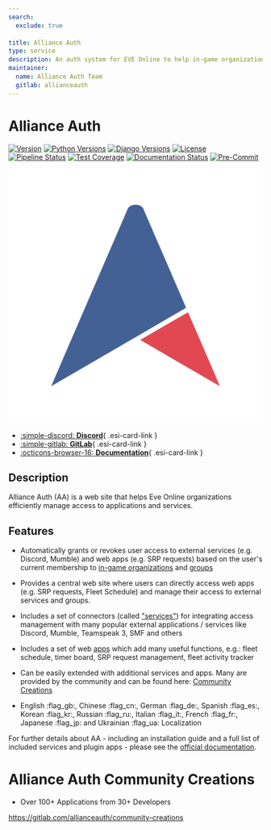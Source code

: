 ```yaml
---
search:
  exclude: true

title: Alliance Auth
type: service
description: An auth system for EVE Online to help in-game organizations manage online service access.
maintainer:
  name: Alliance Auth Team
  gitlab: allianceauth
---
```


# Alliance Auth 

[![Version](https://img.shields.io/pypi/v/allianceauth)](https://pypi.org/project/allianceauth/)
[![Python Versions](https://img.shields.io/pypi/pyversions/allianceauth)](https://pypi.org/project/allianceauth/)
[![Django Versions](https://img.shields.io/pypi/djversions/allianceauth)](https://pypi.org/project/allianceauth/)
[![License](https://img.shields.io/badge/license-GPLv2-green)](https://pypi.org/project/allianceauth/)
[![Pipeline Status](https://gitlab.com/allianceauth/allianceauth/badges/master/pipeline.svg)](https://gitlab.com/allianceauth/allianceauth/pipelines)
[![Test Coverage](https://gitlab.com/allianceauth/allianceauth/badges/master/coverage.svg)](https://gitlab.com/allianceauth/allianceauth/pipelines)
[![Documentation Status](https://readthedocs.org/projects/allianceauth/badge/?version=latest)](https://allianceauth.readthedocs.io/en/latest/?badge=latest)
[![Pre-Commit](https://img.shields.io/badge/pre--commit-enabled-brightgreen?logo=pre-commit&logoColor=white)](https://github.com/pre-commit/pre-commit)

![Alliance Auth](auth-logo.svg)

<div class="grid cards" markdown>

- [:simple-discord: __Discord__](https://discord.gg/fjnHAmk){ .esi-card-link }
- [:simple-gitlab: __GitLab__](https://gitlab.com/allianceauth/allianceauth){ .esi-card-link }
- [:octicons-browser-16: __Documentation__](https://allianceauth.readthedocs.io/){ .esi-card-link }

</div>

## Description

Alliance Auth (AA) is a web site that helps Eve Online organizations efficiently manage access to applications and services.

## Features

- Automatically grants or revokes user access to external services (e.g. Discord, Mumble) and web apps (e.g. SRP requests) based on the user's current membership to [in-game organizations](https://allianceauth.readthedocs.io/en/latest/features/core/states.html) and [groups](https://allianceauth.readthedocs.io/en/latest/features/core/groups.html)

- Provides a central web site where users can directly access web apps (e.g. SRP requests, Fleet Schedule) and manage their access to external services and groups.

- Includes a set of connectors (called ["services"](https://allianceauth.readthedocs.io/en/latest/features/services/)) for integrating access management with many popular external applications / services like Discord, Mumble, Teamspeak 3, SMF and others

- Includes a set of web [apps](https://allianceauth.readthedocs.io/en/latest/features/apps/) which add many useful functions, e.g.: fleet schedule, timer board, SRP request management, fleet activity tracker

- Can be easily extended with additional services and apps. Many are provided by the community and can be found here: [Community Creations](https://gitlab.com/allianceauth/community-creations)

- English :flag_gb:, Chinese :flag_cn:, German :flag_de:, Spanish :flag_es:, Korean :flag_kr:, Russian :flag_ru:, Italian :flag_it:, French :flag_fr:, Japanese :flag_jp: and Ukrainian :flag_ua: Localization

For further details about AA - including an installation guide and a full list of included services and plugin apps - please see the [official documentation](https://allianceauth.rtfd.io).

# Alliance Auth Community Creations

- Over 100+ Applications from 30+ Developers

<https://gitlab.com/allianceauth/community-creations>
